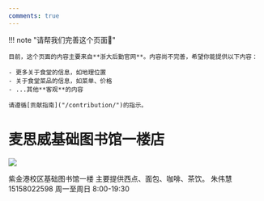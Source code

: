 ```yaml
---
comments: true
---
```


!!! note "请帮我们完善这个页面🙏"

    目前，这个页面的内容主要来自**浙大后勤官网**。内容尚不完善，希望你能提供以下内容：

    - 更多关于食堂的信息，如地理位置
    - 关于食堂菜品的信息，如菜单、价格
    - ...其他**客观**的内容

    请遵循[贡献指南]("/contribution/")的指示。

# 麦思威基础图书馆一楼店 

![](https://zulg.zju.edu.cn/__local/E/D2/0F/0D36B63FAEA3B3D4188458D9F02_FDAA2399_93AE.png)

紫金港校区基础图书馆一楼
主要提供西点、面包、咖啡、茶饮。
朱伟慧
15158022598
周一至周日 8:00-19:30
